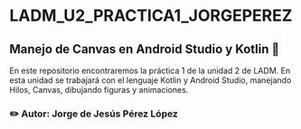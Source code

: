 # LADM_U2_PRACTICA1_JORGEPEREZ

## Manejo de Canvas en Android Studio y Kotlin 🎨

En este repositorio encontraremos la práctica 1 de la unidad 2 de LADM. En esta unidad se trabajará con el lenguaje Kotlin y Android Studio, manejando Hilos, Canvas, dibujando figuras y animaciones.

### ✏️ Autor: Jorge de Jesús Pérez López
